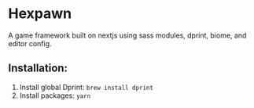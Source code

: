 # Hexpawn

A game framework built on nextjs using sass modules, dprint, biome, and editor config.

## Installation:

1. Install global Dprint: `brew install dprint`
2. Install packages: `yarn`
